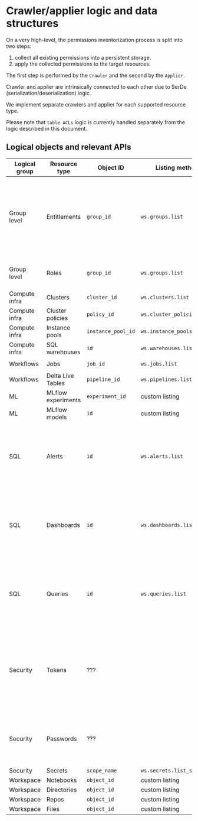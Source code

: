 # Crawler/applier logic and data structures

On a very high-level, the permissions inventorization process is split into two steps:
1. collect all existing permissions into a persistent storage.
2. apply the collected permissions to the target resources.

The first step is performed by the `Crawler` and the second by the `Applier`.

Crawler and applier are intrinsically connected to each other due to SerDe (serialization/deserialization) logic.

We implement separate crawlers and applier for each supported resource type.

Please note that `table ACLs` logic is currently handled separately from the logic described in this document.

## Logical objects and relevant APIs

| Logical group | Resource type      | Object ID          | Listing method             | Get method                                   | Put method                                      | Object type                                    | Details                                                                                                    |
|---------------|--------------------|--------------------|----------------------------|----------------------------------------------|-------------------------------------------------|------------------------------------------------|------------------------------------------------------------------------------------------------------------|
| Group level   | Entitlements       | `group_id`         | `ws.groups.list`           | `ws.groups.get(group_id)`                    | `ws.groups.patch(group_id)`                     | Custom                                         | (One of `workspace-access`, `databricks-sql-access`, `allow-cluster-create`, `allow-instance-pool-create`) |
| Group level   | Roles              | `group_id`         | `ws.groups.list`           | `ws.groups.get(group_id`                     | `ws.groups.patch(group_id`                      | Custom                                         | (AWS only, represents instance profiles)                                                                   |
| Compute infra | Clusters           | `cluster_id`       | `ws.clusters.list`         | `ws.permissions.get(object_id, object_type)` | `ws.permissions.update(object_id, object_type)` | `databricks.sdk.service.iam.ObjectPermissions` |                                                                                                            |
| Compute infra | Cluster policies   | `policy_id`        | `ws.cluster_policies.list` | `ws.permissions.get(object_id, object_type)` | `ws.permissions.update(object_id, object_type)` | `databricks.sdk.service.iam.ObjectPermissions` |                                                                                                            |
| Compute infra | Instance pools     | `instance_pool_id` | `ws.instance_pools.list`   | `ws.permissions.get(object_id, object_type)` | `ws.permissions.update(object_id, object_type)` | `databricks.sdk.service.iam.ObjectPermissions` |                                                                                                            |
| Compute infra | SQL warehouses     | `id`               | `ws.warehouses.list`       | `ws.permissions.get(object_id, object_type)` | `ws.permissions.update(object_id, object_type)` | `databricks.sdk.service.iam.ObjectPermissions` |                                                                                                            |
| Workflows     | Jobs               | `job_id`           | `ws.jobs.list`             | `ws.permissions.get(object_id, object_type)` | `ws.permissions.update(object_id, object_type)` | `databricks.sdk.service.iam.ObjectPermissions` |                                                                                                            |
| Workflows     | Delta Live Tables  | `pipeline_id`      | `ws.pipelines.list`        | `ws.permissions.get(object_id, object_type)` | `ws.permissions.update(object_id, object_type)` | `databricks.sdk.service.iam.ObjectPermissions` |                                                                                                            |
| ML            | MLflow experiments | `experiment_id`    | custom listing             | `ws.permissions.get(object_id, object_type)` | `ws.permissions.update(object_id, object_type)` | `databricks.sdk.service.iam.ObjectPermissions` |                                                                                                            |
| ML            | MLflow models      | `id`               | custom listing             | `ws.permissions.get(object_id, object_type)` | `ws.permissions.update(object_id, object_type)` | `databricks.sdk.service.iam.ObjectPermissions` |                                                                                                            |
| SQL           | Alerts             | `id`               | `ws.alerts.list`           | `ws.dbsql_permissions.get`                   | `ws.dbsql_permissions.set`                      | `databricks.sdk.service.sql.GetResponse`       | Note that API has no support for UPDATE operation, only PUT (overwrite) is supported.                      |
| SQL           | Dashboards         | `id`               | `ws.dashboards.list`       | `ws.dbsql_permissions.get`                   | `ws.dbsql_permissions.set`                      | `databricks.sdk.service.sql.GetResponse`       | Note that API has no support for UPDATE operation, only PUT (overwrite) is supported.                      |
| SQL           | Queries            | `id`               | `ws.queries.list`          | `ws.dbsql_permissions.get`                   | `ws.dbsql_permissions.set`                      | `databricks.sdk.service.sql.GetResponse`       | Note that API has no support for UPDATE operation, only PUT (overwrite) is supported.                      |
| Security      | Tokens             | ???                |                            |                                              |                                                 |                                                | token permissions are set on the workspace level. It basically says "this group can use tokens or not".    |
| Security      | Passwords          | ???                |                            |                                              |                                                 |                                                | Only for AWS, it defines which groups can log in with passwords                                            |
| Security      | Secrets            | `scope_name`       | `ws.secrets.list_scopes()` | `ws.secrets.list_acls(scope_name)`           | `ws.secrets.put_acl`                            | `databricks.sdk.service.iam.ObjectPermissions` |                                                                                                            |
| Workspace     | Notebooks          | `object_id`        | custom listing             | `ws.permissions.get`                         | `ws.permissions.update`                         | `databricks.sdk.service.iam.ObjectPermissions` |                                                                                                            |
| Workspace     | Directories        | `object_id`        | custom listing             | `ws.permissions.get`                         | `ws.permissions.update`                         | `databricks.sdk.service.iam.ObjectPermissions` |                                                                                                            |
| Workspace     | Repos              | `object_id`        | custom listing             | `ws.permissions.get`                         | `ws.permissions.update`                         | `databricks.sdk.service.iam.ObjectPermissions` |                                                                                                            |
| Workspace     | Files              | `object_id`        | custom listing             | `ws.permissions.get`                         | `ws.permissions.update`                         | `databricks.sdk.service.iam.ObjectPermissions` |                                                                                                            |